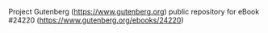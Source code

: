 Project Gutenberg (https://www.gutenberg.org) public repository for eBook #24220 (https://www.gutenberg.org/ebooks/24220)
